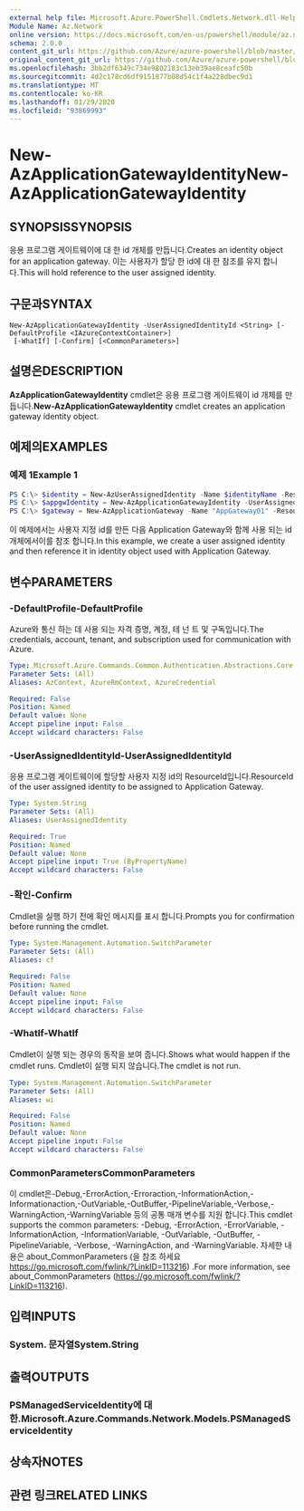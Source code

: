 ```yaml
---
external help file: Microsoft.Azure.PowerShell.Cmdlets.Network.dll-Help.xml
Module Name: Az.Network
online version: https://docs.microsoft.com/en-us/powershell/module/az.network/new-azapplicationgatewayidentity
schema: 2.0.0
content_git_url: https://github.com/Azure/azure-powershell/blob/master/src/Network/Network/help/New-AzApplicationGatewayIdentity.md
original_content_git_url: https://github.com/Azure/azure-powershell/blob/master/src/Network/Network/help/New-AzApplicationGatewayIdentity.md
ms.openlocfilehash: 3bb2df6349c734e9802183c13eb39ae8ceafc50b
ms.sourcegitcommit: 4d2c178cd6df9151877b08d54c1f4a228dbec9d1
ms.translationtype: MT
ms.contentlocale: ko-KR
ms.lasthandoff: 01/29/2020
ms.locfileid: "93869993"
---
```

# <span data-ttu-id="7e6b9-101">New-AzApplicationGatewayIdentity</span><span class="sxs-lookup"><span data-stu-id="7e6b9-101">New-AzApplicationGatewayIdentity</span></span>

## <span data-ttu-id="7e6b9-102">SYNOPSIS</span><span class="sxs-lookup"><span data-stu-id="7e6b9-102">SYNOPSIS</span></span>
<span data-ttu-id="7e6b9-103">응용 프로그램 게이트웨이에 대 한 id 개체를 만듭니다.</span><span class="sxs-lookup"><span data-stu-id="7e6b9-103">Creates an identity object for an application gateway.</span></span> <span data-ttu-id="7e6b9-104">이는 사용자가 할당 한 id에 대 한 참조를 유지 합니다.</span><span class="sxs-lookup"><span data-stu-id="7e6b9-104">This will hold reference to the user assigned identity.</span></span>

## <span data-ttu-id="7e6b9-105">구문과</span><span class="sxs-lookup"><span data-stu-id="7e6b9-105">SYNTAX</span></span>

```
New-AzApplicationGatewayIdentity -UserAssignedIdentityId <String> [-DefaultProfile <IAzureContextContainer>]
 [-WhatIf] [-Confirm] [<CommonParameters>]
```

## <span data-ttu-id="7e6b9-106">설명은</span><span class="sxs-lookup"><span data-stu-id="7e6b9-106">DESCRIPTION</span></span>
<span data-ttu-id="7e6b9-107">**AzApplicationGatewayIdentity** cmdlet은 응용 프로그램 게이트웨이 id 개체를 만듭니다.</span><span class="sxs-lookup"><span data-stu-id="7e6b9-107">**New-AzApplicationGatewayIdentity** cmdlet creates an application gateway identity object.</span></span>

## <span data-ttu-id="7e6b9-108">예제의</span><span class="sxs-lookup"><span data-stu-id="7e6b9-108">EXAMPLES</span></span>

### <span data-ttu-id="7e6b9-109">예제 1</span><span class="sxs-lookup"><span data-stu-id="7e6b9-109">Example 1</span></span>
```powershell
PS C:\> $identity = New-AzUserAssignedIdentity -Name $identityName -ResourceGroupName $rgName -Location $location
PS C:\> $appgwIdentity = New-AzApplicationGatewayIdentity -UserAssignedIdentity $identity.Id
PS C:\> $gateway = New-AzApplicationGateway -Name "AppGateway01" -ResourceGroupName "ResourceGroup01" -Location "West US" -Identity $appgwIdentity <..>
```

<span data-ttu-id="7e6b9-110">이 예제에서는 사용자 지정 id를 만든 다음 Application Gateway와 함께 사용 되는 id 개체에서이를 참조 합니다.</span><span class="sxs-lookup"><span data-stu-id="7e6b9-110">In this example, we create a user assigned identity and then reference it in identity object used with Application Gateway.</span></span>

## <span data-ttu-id="7e6b9-111">변수</span><span class="sxs-lookup"><span data-stu-id="7e6b9-111">PARAMETERS</span></span>

### <span data-ttu-id="7e6b9-112">-DefaultProfile</span><span class="sxs-lookup"><span data-stu-id="7e6b9-112">-DefaultProfile</span></span>
<span data-ttu-id="7e6b9-113">Azure와 통신 하는 데 사용 되는 자격 증명, 계정, 테 넌 트 및 구독입니다.</span><span class="sxs-lookup"><span data-stu-id="7e6b9-113">The credentials, account, tenant, and subscription used for communication with Azure.</span></span>

```yaml
Type: Microsoft.Azure.Commands.Common.Authentication.Abstractions.Core.IAzureContextContainer
Parameter Sets: (All)
Aliases: AzContext, AzureRmContext, AzureCredential

Required: False
Position: Named
Default value: None
Accept pipeline input: False
Accept wildcard characters: False
```

### <span data-ttu-id="7e6b9-114">-UserAssignedIdentityId</span><span class="sxs-lookup"><span data-stu-id="7e6b9-114">-UserAssignedIdentityId</span></span>
<span data-ttu-id="7e6b9-115">응용 프로그램 게이트웨이에 할당할 사용자 지정 id의 ResourceId입니다.</span><span class="sxs-lookup"><span data-stu-id="7e6b9-115">ResourceId of the user assigned identity to be assigned to Application Gateway.</span></span>

```yaml
Type: System.String
Parameter Sets: (All)
Aliases: UserAssignedIdentity

Required: True
Position: Named
Default value: None
Accept pipeline input: True (ByPropertyName)
Accept wildcard characters: False
```

### <span data-ttu-id="7e6b9-116">-확인</span><span class="sxs-lookup"><span data-stu-id="7e6b9-116">-Confirm</span></span>
<span data-ttu-id="7e6b9-117">Cmdlet을 실행 하기 전에 확인 메시지를 표시 합니다.</span><span class="sxs-lookup"><span data-stu-id="7e6b9-117">Prompts you for confirmation before running the cmdlet.</span></span>

```yaml
Type: System.Management.Automation.SwitchParameter
Parameter Sets: (All)
Aliases: cf

Required: False
Position: Named
Default value: None
Accept pipeline input: False
Accept wildcard characters: False
```

### <span data-ttu-id="7e6b9-118">-WhatIf</span><span class="sxs-lookup"><span data-stu-id="7e6b9-118">-WhatIf</span></span>
<span data-ttu-id="7e6b9-119">Cmdlet이 실행 되는 경우의 동작을 보여 줍니다.</span><span class="sxs-lookup"><span data-stu-id="7e6b9-119">Shows what would happen if the cmdlet runs.</span></span>
<span data-ttu-id="7e6b9-120">Cmdlet이 실행 되지 않습니다.</span><span class="sxs-lookup"><span data-stu-id="7e6b9-120">The cmdlet is not run.</span></span>

```yaml
Type: System.Management.Automation.SwitchParameter
Parameter Sets: (All)
Aliases: wi

Required: False
Position: Named
Default value: None
Accept pipeline input: False
Accept wildcard characters: False
```

### <span data-ttu-id="7e6b9-121">CommonParameters</span><span class="sxs-lookup"><span data-stu-id="7e6b9-121">CommonParameters</span></span>
<span data-ttu-id="7e6b9-122">이 cmdlet은-Debug,-ErrorAction,-Erroraction,-InformationAction,-Informationaction,-OutVariable,-OutBuffer,-PipelineVariable,-Verbose,-WarningAction,-WarningVariable 등의 공통 매개 변수를 지원 합니다.</span><span class="sxs-lookup"><span data-stu-id="7e6b9-122">This cmdlet supports the common parameters: -Debug, -ErrorAction, -ErrorVariable, -InformationAction, -InformationVariable, -OutVariable, -OutBuffer, -PipelineVariable, -Verbose, -WarningAction, and -WarningVariable.</span></span> <span data-ttu-id="7e6b9-123">자세한 내용은 about_CommonParameters (을 참조 하세요 https://go.microsoft.com/fwlink/?LinkID=113216) .</span><span class="sxs-lookup"><span data-stu-id="7e6b9-123">For more information, see about_CommonParameters (https://go.microsoft.com/fwlink/?LinkID=113216).</span></span>

## <span data-ttu-id="7e6b9-124">입력</span><span class="sxs-lookup"><span data-stu-id="7e6b9-124">INPUTS</span></span>

### <span data-ttu-id="7e6b9-125">System. 문자열</span><span class="sxs-lookup"><span data-stu-id="7e6b9-125">System.String</span></span>

## <span data-ttu-id="7e6b9-126">출력</span><span class="sxs-lookup"><span data-stu-id="7e6b9-126">OUTPUTS</span></span>

### <span data-ttu-id="7e6b9-127">PSManagedServiceIdentity에 대 한.</span><span class="sxs-lookup"><span data-stu-id="7e6b9-127">Microsoft.Azure.Commands.Network.Models.PSManagedServiceIdentity</span></span>

## <span data-ttu-id="7e6b9-128">상속자</span><span class="sxs-lookup"><span data-stu-id="7e6b9-128">NOTES</span></span>

## <span data-ttu-id="7e6b9-129">관련 링크</span><span class="sxs-lookup"><span data-stu-id="7e6b9-129">RELATED LINKS</span></span>
